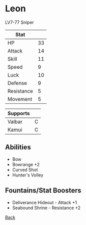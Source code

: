 # Leon

LV7-77 Sniper

| Stat       | <!-- --> |
| ---------- | -------- |
| HP         | 33       |
| Attack     | 14       |
| Skill      | 11       |
| Speed      | 9        |
| Luck       | 10       |
| Defense    | 9        |
| Resistance | 5        |
| Movement   | 5        |

| Supports | <!-- --> |
| -------- | -------- |
| Valbar   | C        |
| Kamui    | C        |

## Abilities

- Bow
- Bowrange +2
- Curved Shot
- Hunter's Volley

## Fountains/Stat Boosters

- Deliverance Hideout - Attack +1
- Seabound Shrine - Resistance +2

[Back](../README.md)
